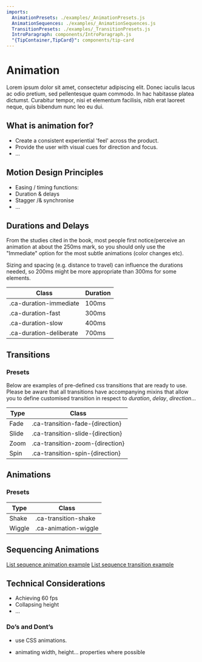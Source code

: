```yaml
---
imports:
  AnimationPresets: ./examples/_AnimationPresets.js
  AnimationSequences: ./examples/_AnimationSequences.js
  TransitionPresets: ./examples/_TransitionPresets.js
  IntroParagraph: components/IntroParagraph.js
  "{TipContainer,TipCard}": components/tip-card
---
```


# Animation

<IntroParagraph>

Lorem ipsum dolor sit amet, consectetur adipiscing elit. Donec iaculis lacus ac odio pretium, sed pellentesque quam commodo. In hac habitasse platea dictumst. Curabitur tempor, nisi et elementum facilisis, nibh erat laoreet neque, quis bibendum nunc leo eu dui.

</IntroParagraph>

## What is animation for?

* Create a consistent experiential 'feel' across the product.
* Provide the user with visual cues for direction and focus.
* ...

## Motion Design Principles

* Easing / timing functions:
* Duration & delays
* Stagger /& synchronise
* ...

## Durations and Delays

From the studies cited in the book, most people first notice/perceive an animation at about the 250ms mark, so you should only use the "Immediate" option for the most subtle animations (color changes etc).

Sizing and spacing (e.g. distance to travel) can influence the durations needed, so 200ms might be more appropriate than 300ms for some elements.

| Class                   | Duration |
| ----------------------- | -------- |
| .ca-duration-immediate  | 100ms    |
| .ca-duration-fast       | 300ms    |
| .ca-duration-slow       | 400ms    |
| .ca-duration-deliberate | 700ms    |

## Transitions

### Presets

Below are examples of pre-defined css transitions that are ready to use. Please be aware that all transitions have accompanying mixins that allow you to define customised transition in respect to _duration_, _delay_, _direction_...

<TransitionPresets />

| Type  | Class                            |
| ----- | -------------------------------- |
| Fade  | .ca-transition-fade-{direction}  |
| Slide | .ca-transition-slide-{direction} |
| Zoom  | .ca-transition-zoom-{direction}  |
| Spin  | .ca-transition-spin-{direction}  |

## Animations

### Presets

<AnimationPresets />

| Type   | Class                |
| ------ | -------------------- |
| Shake  | .ca-transition-shake |
| Wiggle | .ca-animation-wiggle |

## Sequencing Animations

<AnimationSequences />

[List sequence animation example](https://codesandbox.io/s/z35w3zzmom)
[List sequence transition example](https://codesandbox.io/s/o72wwooq0y)

## Technical Considerations

* Achieving 60 fps
* Collapsing height
* ...

### Do’s and Dont’s

<TipContainer>
<TipCard title="Try to…" type="tip">

* use CSS animations.

</TipCard>
<TipCard title="Avoid…" type="warning">

* animating width, height... properties where possible

</TipCard>
</TipContainer>
